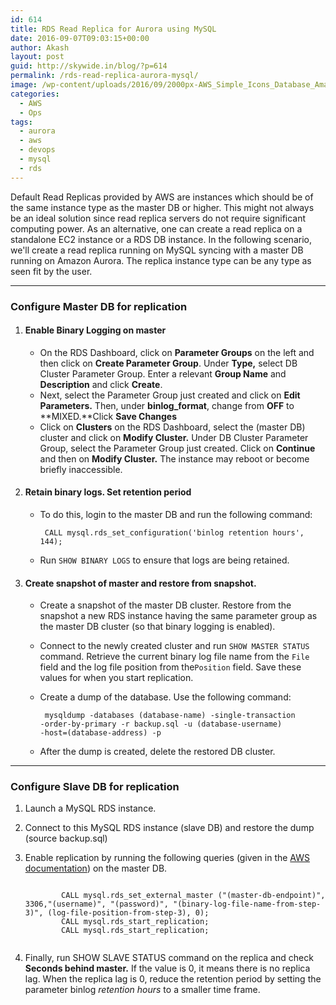 ```yaml
---
id: 614
title: RDS Read Replica for Aurora using MySQL
date: 2016-09-07T09:03:15+00:00
author: Akash
layout: post
guid: http://skywide.in/blog/?p=614
permalink: /rds-read-replica-aurora-mysql/
image: /wp-content/uploads/2016/09/2000px-AWS_Simple_Icons_Database_Amazon_RDS_DB_Instance_Read_Replica.svg_.png
categories:
  - AWS
  - Ops
tags:
  - aurora
  - aws
  - devops
  - mysql
  - rds
---
```

Default Read Replicas provided by AWS are instances which should be of the same instance type as the master DB or higher. This might not always be an ideal solution since read replica servers do not require significant computing power. As an alternative, one can create a read replica on a standalone EC2 instance or a RDS DB instance. In the following scenario, we'll create a read replica running on MySQL syncing with a master DB running on Amazon Aurora. The replica instance type can be any type as seen fit by the user.
<!--more-->
* * *

### Configure Master DB for replication

  1. #### Enable Binary Logging on master
    
      * On the RDS Dashboard, click on **Parameter Groups** on the left and then click on **Create Parameter Group**. Under **Type,** select DB Cluster Parameter Group. Enter a relevant **Group Name** and **Description** and click **Create**.
      * Next, select the Parameter Group just created and click on **Edit Parameters.** Then, under **binlog_format**, change from **OFF** to **MIXED.**Click **Save Changes**
      * Click on **Clusters** on the RDS Dashboard, select the (master DB) cluster and click on **Modify Cluster.** Under DB Cluster Parameter Group, select the Parameter Group just created. Click on **Continue** and then on **Modify Cluster.** The instance may reboot or become briefly inaccessible.
  2. #### Retain binary logs. Set retention period
    
      * To do this, login to the master DB and run the following command:

         <code> CALL mysql.rds_set_configuration('binlog retention hours', 144); </code>
           
      * Run `SHOW BINARY LOGS` to ensure that logs are being retained.
  3. #### Create snapshot of master and restore from snapshot.
      * Create a snapshot of the master DB cluster. Restore from the snapshot a new RDS instance having the same parameter group as the master DB cluster (so that binary logging is enabled).
      * Connect to the newly created cluster and run `SHOW MASTER STATUS` command. Retrieve the current binary log file name from the <code>File</code> field and the log file position from the<code>Position</code> field. Save these values for when you start replication.
      * Create a dump of the database. Use the following command:

          <code> mysqldump -databases (database-name) -single-transaction -order-by-primary -r backup.sql -u (database-username) -host=(database-address) -p </code>
      * After the dump is created, delete the restored DB cluster.

* * *

### Configure Slave DB for replication

  1. Launch a MySQL RDS instance.
  2. Connect to this MySQL RDS instance (slave DB) and restore the dump (source backup.sql)
  3. Enable replication by running the following queries (given in the [AWS documentation](https://docs.aws.amazon.com/AmazonRDS/latest/UserGuide/AuroraMySQL.Replication.MySQL.html)) on the master DB.

      <code> 
             CALL mysql.rds_set_external_master ("(master-db-endpoint)", 3306,"(username)", "(password)", "(binary-log-file-name-from-step-3)", (log-file-position-from-step-3), 0); 
             CALL mysql.rds_start_replication;
             CALL mysql.rds_start_replication;
      </code>
  4. Finally, run SHOW SLAVE STATUS command on the replica and check **Seconds behind master.** If the value is 0, it means there is no replica lag. When the replica lag is 0, reduce the retention period by setting the parameter binlog _retention hours_ to a smaller time frame.

